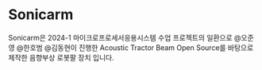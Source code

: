 # Sonicarm
Sonicarm은 2024-1 마이크로프로세서응용시스템 수업 프로젝트의 일환으로 @오준영 @한호범 @김동현이 진행한 Acoustic Tractor Beam Open Source를 바탕으로 제작한 음향부상 로봇팔 장치 입니다. 

